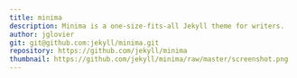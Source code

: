 ```yaml
---
title: minima
description: Minima is a one-size-fits-all Jekyll theme for writers.
author: jglovier
git: git@github.com:jekyll/minima.git
repository: https://github.com/jekyll/minima
thumbnail: https://github.com/jekyll/minima/raw/master/screenshot.png
---
```

